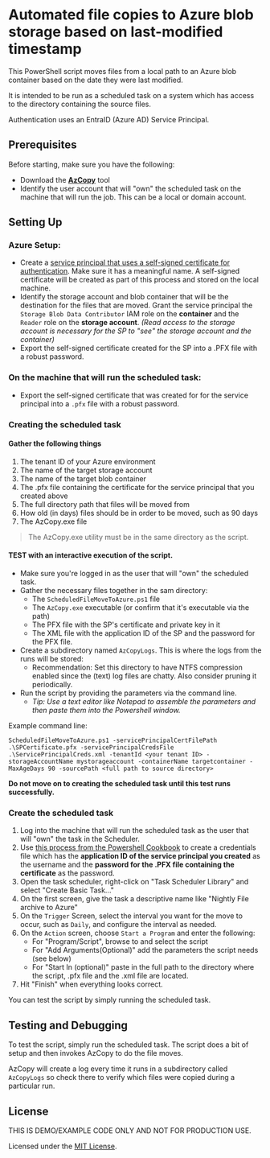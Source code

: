 # Automated file copies to Azure blob storage based on last-modified timestamp

This PowerShell script moves files from a local path to an Azure blob container based on the date they were last modified.  

It is intended to be run as a scheduled task on a system which has access to the directory containing the source files.

Authentication uses an EntraID (Azure AD) Service Principal.

## Prerequisites

Before starting, make sure you have the following:

- Download the **[AzCopy](https://learn.microsoft.com/azure/storage/common/storage-use-azcopy-v10)** tool
- Identify the user account that will "own" the scheduled task on the machine that will run the job.  This can be a local or domain account.

## Setting Up

### Azure Setup:
* Create a [service principal that uses a self-signed certificate for authentication](https://learn.microsoft.com/en-us/entra/identity-platform/howto-authenticate-service-principal-powershell#create-service-principal-with-self-signed-certificate).  Make sure it has a meaningful name.  A self-signed certificate will be created as part of this process and stored on the local machine.
* Identify the storage account and blob container that will be the destination for the files that are moved.  Grant the service principal the `Storage Blob Data Contributor` IAM role on the **container** and the `Reader` role on the **storage account**. *(Read access to the storage account is necessary for the SP to "see" the storage account and the container)*
* Export the self-signed certificate created for the SP into a .PFX file with a robust password.

### On the machine that will run the scheduled task:
* Export the self-signed certificate that was created for for the service principal into a `.pfx` file with a robust password.

### Creating the scheduled task

#### Gather the following things

1. The tenant ID of your Azure environment
2. The name of the target storage account
3. The name of the target blob container
4. The .pfx file containing the certificate for the service principal that you created above
5. The full directory path that files will be moved from
6. How old (in days) files should be in order to be moved, such as 90 days
7. The AzCopy.exe file

> The AzCopy.exe utility must be in the same directory as the script.

#### TEST with an interactive execution of the script.

* Make sure you're logged in as the user that will "own" the scheduled task.
* Gather the necessary files together in the sam directory:
    * The `ScheduledFileMoveToAzure.ps1` file
    * The `AzCopy.exe` executable (or confirm that it's executable via the path)
    * The PFX file with the SP's certificate and private key in it
    * The XML file with the application ID of the SP and the password for the PFX file.
* Create a subdirectory named `AzCopyLogs`.  This is where the logs from the runs will be stored:
    * Recommendation:  Set this directory to have NTFS compression enabled since the (text) log files are chatty.  Also consider pruning it periodically.
* Run the script by providing the parameters via the command line.
    * *Tip:  Use a text editor like Notepad to assemble the parameters and then paste them into the Powershell window.*

Example command line:

`ScheduledFileMoveToAzure.ps1 -servicePrincipalCertFilePath .\SPCertificate.pfx -servicePrincipalCredsFile .\ServicePrincipalCreds.xml -tenantId <your tenant ID> -storageAccountName mystorageaccount -containerName targetcontainer -MaxAgeDays 90 -sourcePath <full path to source directory>`

**Do not move on to creating the scheduled task until this test runs successfully.**

### Create the scheduled task

1. Log into the machine that will run the scheduled task as the user that will "own" the task in the Scheduler.
2. Use [this process from the Powershell Cookbook](https://powershellcookbook.com/recipe/PukO/securely-store-credentials-on-disk) to create a credentials file which has the **application ID of the service principal you created** as the username and the **password for the .PFX file containing the certificate** as the password.
3. Open the task scheduler, right-click on "Task Scheduler Library" and select "Create Basic Task..."
4. On the first screen, give the task a descriptive name like "Nightly File archive to Azure"
5. On the `Trigger` Screen, select the interval you want for the move to occur, such as `Daily`, and configure the interval as needed.
6. On the `Action` screen, choose `Start a Program` and enter the following:
    * For "Program/Script", browse to and select the script
    * For "Add Arguments(Optional)" add the parameters the script needs (see below)
    * For "Start In (optional)" paste in the full path to the directory where the script, .pfx file and the .xml file are located.
7. Hit "Finish" when everything looks correct.

You can test the script by simply running the scheduled task.

## Testing and Debugging

To test the script, simply run the scheduled task.  The script does a bit of setup and then invokes AzCopy to do the file moves.

AzCopy will create a log every time it runs in a subdirectory called `AzCopyLogs` so check there to verify which files were copied during a particular run.

## License

THIS IS DEMO/EXAMPLE CODE ONLY AND NOT FOR PRODUCTION USE. 

Licensed under the [MIT License](LICENSE).
